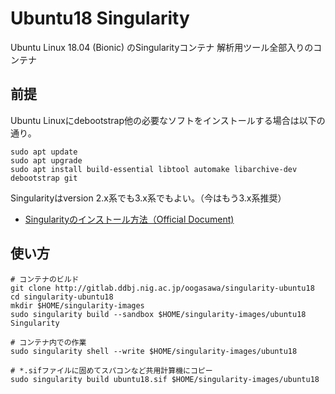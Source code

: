 # Ubuntu18 Singularity

Ubuntu Linux 18.04 (Bionic) のSingularityコンテナ
解析用ツール全部入りのコンテナ


## 前提

Ubuntu Linuxにdebootstrap他の必要なソフトをインストールする場合は以下の通り。

    sudo apt update
    sudo apt upgrade
    sudo apt install build-essential libtool automake libarchive-dev debootstrap git

Singularityはversion 2.x系でも3.x系でもよい。（今はもう3.x系推奨）

- [Singularityのインストール方法（Official Document)](https://sylabs.io/guides/3.5/admin-guide/installation.html) 



## 使い方

    # コンテナのビルド
    git clone http://gitlab.ddbj.nig.ac.jp/oogasawa/singularity-ubuntu18
    cd singularity-ubuntu18
    mkdir $HOME/singularity-images
    sudo singularity build --sandbox $HOME/singularity-images/ubuntu18 Singularity
    
    # コンテナ内での作業
    sudo singularity shell --write $HOME/singularity-images/ubuntu18
    
    # *.sifファイルに固めてスパコンなど共用計算機にコピー
    sudo singularity build ubuntu18.sif $HOME/singularity-images/ubuntu18
